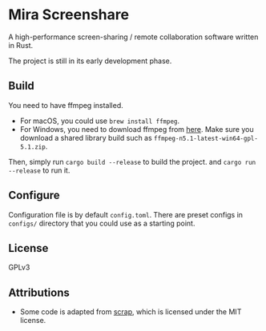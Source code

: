 # Mira Screenshare

A high-performance screen-sharing / remote collaboration software written in Rust.

The project is still in its early development phase.

## Build
You need to have ffmpeg installed.

* For macOS, you could use `brew install ffmpeg`.
* For Windows, you need to download ffmpeg from [here](https://github.com/BtbN/FFmpeg-Builds/releases).
Make sure you download a shared library build such as `ffmpeg-n5.1-latest-win64-gpl-5.1.zip`.

Then, simply run `cargo build --release` to build the project. and `cargo run --release` to run it.

## Configure
Configuration file is by default `config.toml`. There are preset configs in `configs/` directory that you could use
as a starting point.

## License

GPLv3

## Attributions
* Some code is adapted from [scrap](https://github.com/quadrupleslap/scrap), which is licensed under the MIT license.
